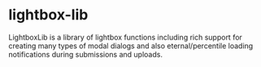 # lightbox-lib
LightboxLib is a library of lightbox functions including rich support for creating many types of modal dialogs and also eternal/percentile loading notifications during submissions and uploads.
